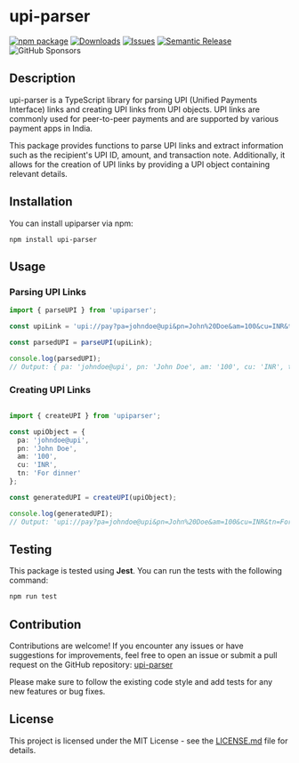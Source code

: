 # upi-parser
[![npm package][npm-img]][npm-url]
[![Downloads][downloads-img]][downloads-url]
[![Issues][issues-img]][issues-url]
[![Semantic Release][semantic-release-img]][semantic-release-url]
![GitHub Sponsors](https://img.shields.io/github/sponsors/bupd)

## Description

upi-parser is a TypeScript library for parsing UPI (Unified Payments Interface) links and creating UPI links from UPI objects. UPI links are commonly used for peer-to-peer payments and are supported by various payment apps in India.

This package provides functions to parse UPI links and extract information such as the recipient's UPI ID, amount, and transaction note. Additionally, it allows for the creation of UPI links by providing a UPI object containing relevant details.

## Installation

You can install upiparser via npm:

```
npm install upi-parser
```

## Usage
### Parsing UPI Links
```typescript
import { parseUPI } from 'upiparser';

const upiLink = 'upi://pay?pa=johndoe@upi&pn=John%20Doe&am=100&cu=INR&tn=For%20dinner';

const parsedUPI = parseUPI(upiLink);

console.log(parsedUPI);
// Output: { pa: 'johndoe@upi', pn: 'John Doe', am: '100', cu: 'INR', tn: 'For dinner' }

```

### Creating UPI Links
```typescript

import { createUPI } from 'upiparser';

const upiObject = {
  pa: 'johndoe@upi',
  pn: 'John Doe',
  am: '100',
  cu: 'INR',
  tn: 'For dinner'
};

const generatedUPI = createUPI(upiObject);

console.log(generatedUPI);
// Output: 'upi://pay?pa=johndoe@upi&pn=John%20Doe&am=100&cu=INR&tn=For%20dinner'
```

## Testing
This package is tested using **Jest**. You can run the tests with the following command:

```bash
npm run test
```

## Contribution
Contributions are welcome! If you encounter any issues or have suggestions for improvements, feel free to open an issue or submit a pull request on the GitHub repository: [upi-parser](https://github.com/bupd/upi-parser)

Please make sure to follow the existing code style and add tests for any new features or bug fixes.

## License
This project is licensed under the MIT License - see the [LICENSE.md](https://github.com/bupd/upi-parser/blob/main/LICENSE) file for details.

[downloads-img]:https://img.shields.io/npm/dt/upi-parser
[downloads-url]:https://www.npmtrends.com/upi-parser
[npm-img]:https://img.shields.io/npm/v/upi-parser
[npm-url]:https://www.npmjs.com/package/upi-parser
[issues-img]:https://img.shields.io/github/issues/bupd/upi-parser
[issues-url]:https://github.com/bupd/upi-parser/issues
[semantic-release-img]:https://img.shields.io/badge/%20%20%F0%9F%93%A6%F0%9F%9A%80-semantic--release-e10079.svg
[semantic-release-url]:https://github.com/bupd/upi-parser


